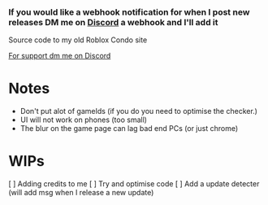 ### __If you would like a webhook notification for when I post new releases DM me on [Discord](https://www.discord.com/users/378746510596243458) a webhook and I'll add it__
Source code to my old Roblox Condo site

[For support dm me on Discord ](https://www.discord.com/users/378746510596243458)

# Notes
* Don't put alot of gameIds (if you do you need to optimise the checker.)
* UI will not work on phones (too small)
* The blur on the game page can lag bad end PCs (or just chrome)

# WIPs
[ ] Adding credits to me
[ ] Try and optimise code
[ ] Add a update detecter (will add msg when I release a new update)